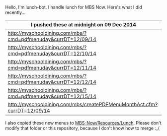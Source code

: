 Hello, I'm lunch-bot. I handle lunch for MBS Now. Here's what I did recently...

I pushed these at midnight on 09 Dec 2014|
--- |
| http://myschooldining.com/mbs/?cmd=pdfmenuday&currDT=12/09/14
| http://myschooldining.com/mbs/?cmd=pdfmenuday&currDT=12/10/14
| http://myschooldining.com/mbs/?cmd=pdfmenuday&currDT=12/11/14
| http://myschooldining.com/mbs/?cmd=pdfmenuday&currDT=12/12/14
| http://myschooldining.com/mbs/?cmd=pdfmenuday&currDT=12/15/14
| http://myschooldining.com/mbs/createPDFMenuMonthAct.cfm?currDT=12/09/14
I also copied these new menus to [MBS-Now/Resources/Lunch](https://github.com/mbsdev/MBS-Now/Resources/Lunch). Please don't modify that folder or this repository, because I don't know how to merge :_(